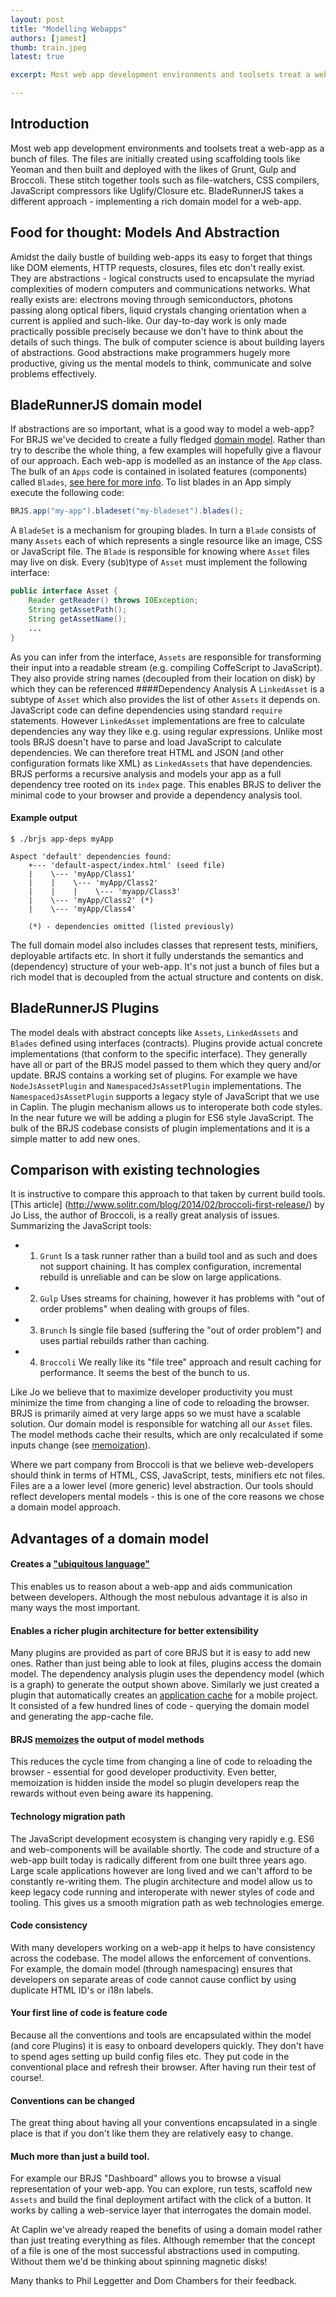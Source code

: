 ```yaml
---
layout: post
title: "Modelling Webapps"
authors: [jamest]
thumb: train.jpeg
latest: true

excerpt: Most web app development environments and toolsets treat a web-app as a bunch of files. The files are initially created using scaffolding tools such as Yeoman and then built and deployed with the likes of Grunt, Gulp and Broccoli. These stitch together tools like file-watchers, CSS compilers, JavaScript compressors like Uglify/Closure etc. BladeRunnerJS takes a radically different approach - implementing a rich domain model for a web-app. Find out why?

---
```


## Introduction
Most web app development environments and toolsets treat a web-app as a bunch of files. The files are initially 
created using scaffolding tools like Yeoman and then built and deployed with the likes of Grunt, Gulp and Broccoli. 
These stitch together tools such as file-watchers, CSS compilers, JavaScript compressors like Uglify/Closure etc. 
BladeRunnerJS takes a different approach - implementing a rich domain model for a web-app. 


## Food for thought: Models And Abstraction
Amidst the daily bustle of building web-apps its easy to forget that things like DOM elements, HTTP requests, closures, files etc
don't really exist. They are abstractions - logical constructs used to encapsulate the myriad complexities of modern computers
and communications networks. What really exists are: electrons moving through semiconductors, photons passing along optical 
fibers, liquid crystals changing orientation when a current is applied and such-like. 
Our day-to-day work is only made practically possible precisely because we don't have to think about the details of such things. The
bulk of computer science is about building layers of abstractions. Good abstractions make programmers hugely more productive, giving
us the mental models to think, communicate and solve problems effectively. 

## BladeRunnerJS domain model
If abstractions are so important, what is a good way to model a web-app? For BRJS we've decided to create a fully fledged 
[domain model](http://en.wikipedia.org/wiki/Domain_model). Rather than try to describe the whole thing, a few examples will hopefully give a flavour
of our approach. Each web-app is modelled as an instance of the ```App``` class. The bulk of an ```Apps```
code is contained in isolated features (components) called ``Blades``, [see here for more info](http://bladerunnerjs.org/docs/concepts/blades/).
To list blades in an App simply execute the following code:

```java
BRJS.app("my-app").bladeset("my-bladeset").blades();
```

A ```BladeSet``` is a mechanism for grouping blades. In turn a ```Blade``` consists of many ```Assets``` each of which represents a single resource like an image, CSS or JavaScript file.
The ```Blade``` is responsible for knowing where ```Asset``` files may live on disk. Every (sub)type of ```Asset``` must implement the following interface: 

```java
public interface Asset {
	Reader getReader() throws IOException;
	String getAssetPath();
	String getAssetName();
	...
}
```
As you can infer from the interface, ```Assets```  are responsible for transforming their input into a readable stream (e.g. compiling CoffeScript to JavaScript). 
They also provide string names (decoupled from their location on disk) by which they can be referenced
####Dependency Analysis
A ```LinkedAsset``` is a subtype of ```Asset``` which also provides the list of other ```Assets``` it depends on. JavaScript code can define dependencies using 
standard ```require``` statements.  However ```LinkedAsset``` implementations are free to calculate dependencies any way they like e.g. using regular expressions. Unlike most tools BRJS doesn't have to parse and load JavaScript
to calculate dependencies. We can therefore treat HTML and JSON (and other configuration formats like XML) as ```LinkedAssets``` that have dependencies.
BRJS performs a recursive analysis and models your app as a full dependency tree rooted on its  ```index``` page. 
This enables BRJS to deliver the minimal code to your browser and provide a dependency analysis tool.           
#### Example output
```
$ ./brjs app-deps myApp

Aspect 'default' dependencies found:
    +--- 'default-aspect/index.html' (seed file)
    |    \--- 'myApp/Class1'
    |    |    \--- 'myApp/Class2'
    |    |	  |	   \--- 'myapp/Class3'
    |    \--- 'myApp/Class2' (*)
    |    \--- 'myApp/Class4'

    (*) - dependencies omitted (listed previously)
```

The full domain model also includes classes that represent tests, minifiers, deployable artifacts etc. In short it fully understands the semantics and (dependency) structure of your web-app.
It's not just a bunch of files but a rich model that is decoupled from the actual structure and contents on disk.

## BladeRunnerJS Plugins
The model deals with abstract concepts like ```Assets```, ```LinkedAssets``` and ```Blades``` defined using interfaces (contracts). 
Plugins provide actual concrete implementations (that conform to the specific interface). They generally have all or part of the BRJS model passed to them
 which they query and/or update. BRJS contains a working set of plugins.
For example we have ```NodeJsAssetPlugin``` and ```NamespacedJsAssetPlugin``` implementations. The ```NamespacedJsAssetPlugin``` supports a legacy style of JavaScript
that we use in Caplin. The plugin mechanism allows us to interoperate both code styles. In the near future we will be adding a plugin for ES6 style JavaScript.
The bulk of the BRJS codebase consists of plugin implementations and it is a simple matter to add new ones.
 
## Comparison with existing technologies
It is instructive to compare this approach to that taken by current build tools. [This article]
(http://www.solitr.com/blog/2014/02/broccoli-first-release/) by Jo Liss, the author of Broccoli, is a really great analysis of issues.
Summarizing the JavaScript tools:

* 1. ```Grunt``` Is a task runner rather than a build tool and as such and does not support chaining. 
It has complex configuration, incremental rebuild is unreliable and can be slow on large applications.
* 2. ```Gulp``` Uses streams for chaining, however it has problems with "out of order problems" when dealing with groups of files.
* 3. ```Brunch``` Is single file based (suffering the "out of order problem") and uses partial rebuilds rather than caching.
* 4. ```Broccoli``` We really like its "file tree" approach and result caching for performance. It seems the best of the bunch to us. 

Like Jo we believe that to maximize developer productivity you must minimize the time from changing a line of code to reloading the browser. 
BRJS is primarily aimed at very large apps so we must have a scalable solution. Our domain model is responsible for watching all
our ```Asset``` files. The model methods cache their results, which are only recalculated if some inputs change (see [memoization](http://en.wikipedia.org/wiki/Memoization)).

Where we part company from Broccoli is that we believe web-developers should think in terms of HTML, CSS, JavaScript, tests, minifiers etc not files. Files are a
a lower level (more generic) level abstraction. Our tools should reflect developers mental models - this is one of the core reasons we chose a domain model approach. 


## Advantages of a domain model

#### Creates a ["ubiquitous language"](http://www.peoplematter.com/blog/domain-driven-design-importance-ubiquitous-language) 
This enables us to reason about a web-app and aids communication between developers. Although the most nebulous advantage it is also in many ways the most important.
#### Enables a richer plugin architecture for better extensibility
Many plugins are provided as part of core BRJS but it is easy to add new ones. Rather than just being able to look at files, plugins access the domain model. 
The dependency analysis plugin uses the dependency model (which is a graph) to generate the output shown above. Similarly we just created a plugin that automatically creates an [application cache](http://www.html5rocks.com/en/tutorials/appcache/beginner/) for a mobile project. It consisted of a few hundred lines of code - querying the domain model and generating the app-cache file.  
#### BRJS [memoizes](http://en.wikipedia.org/wiki/Memoization) the output of model methods
This reduces the cycle time from changing a line of code to reloading the browser - essential for good developer productivity. 
Even better, memoization is hidden inside the model so plugin developers reap the rewards without even being aware its happening. 
#### Technology migration path
The JavaScript development ecosystem is changing very rapidly e.g. ES6 and web-components will be available shortly. The code and structure of a web-app built today is radically different 
from one built three years ago. Large scale applications however are long lived and we can't  afford to be constantly re-writing them. 
The plugin architecture and model allow us to keep legacy code running and interoperate  with newer styles of code and tooling.
This gives us a smooth migration path as web technologies emerge.
#### Code consistency
With many developers working on a web-app it helps to have consistency across the codebase. The model allows the enforcement
of conventions. For example, the  domain model (through namespacing)  ensures that developers on separate areas of code cannot cause conflict by using
duplicate HTML ID's or i18n labels.  
#### Your first line of code is feature code
Because all the conventions and tools are encapsulated within the model (and core Plugins) it is easy to onboard developers quickly. They don't have to spend
ages setting up build config files etc. They put code in the conventional place and refresh their browser. After having run their test of course!.
#### Conventions can be changed
The great thing about having all your conventions encapsulated in a single place is that if you don't like them they are relatively easy to change.
#### Much more than just a build tool.  
For example our BRJS "Dashboard" allows you to browse a visual representation of your web-app. 
You can explore, run tests, scaffold new ```Assets``` and build the final deployment artifact with the click of a button. 
It works by calling a web-service layer that interrogates the domain model.

 At Caplin we've already reaped the benefits of using a domain model rather than just treating everything as files. Although remember that the concept 
 of a file is one of the most successful abstractions used in computing. Without them we'd be thinking about spinning magnetic disks! 
 
 
 Many thanks to Phil Leggetter and Dom Chambers for their feedback.

